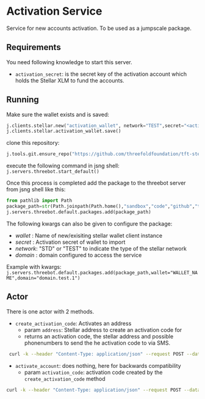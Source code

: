 # Activation Service

Service for new accounts activation. To be used as a jumpscale package.

## Requirements

You need following knowledge to start this server.

- `activation_secret`: is the secret key of the activation  account which holds the Stellar XLM to fund the accounts.

## Running

Make sure the wallet exists and is saved:
```python
j.clients.stellar.new("activation_wallet", network="TEST",secret="<activation_secret>")
j.clients.stellar.activation_wallet.save()
```

clone this repository:
```python
j.tools.git.ensure_repo("https://github.com/threefoldfoundation/tft-stellar.git")
```

execute the following command in jsng shell:
`j.servers.threebot.start_default()`

Once this process is completed add the package to the threebot server from jsng shell like this:

```python
from pathlib import Path
package_path=str(Path.joinpath(Path.home(),"sandbox","code","github","threefoldfoundation","tft-stellar","ng-pkgs","activation_service"))
j.servers.threebot.default.packages.add(package_path)
```

The following kwargs can also be given to configure the package:
- *wallet* : Name of new/exisiting stellar wallet client instance
- *secret* : Activation secret of wallet to import
- *network*: "STD" or "TEST" to indicate the type of the stellar network 
- *domain* : domain configured to access the service

Example with kwargs:
`j.servers.threebot.default.packages.add(package_path,wallet="WALLET_NAME",domain="domain.test.1")`

## Actor

There is one actor with 2 methods.

- `create_activation_code`: Activates an address
  - param `address`: Stellar address to create an activation code for
  - returns an activation code, the stellar address and possible phonenumbers to send the he activation code to via SMS.

```sh
 curl -k --header "Content-Type: application/json" --request POST --data '{"address":"<address>"}' https://<host>/activation_service/create_activation_code
 ```

- `activate_account`: does nothing, here for backwards compatibility
  - param `activation_code`: activation code created by the `create_activation_code` method

```sh
curl -k --header "Content-Type: application/json" --request POST --data '{"activation_code":"<activation_code>"}' https://<host>/activation_service/activate_account
```
